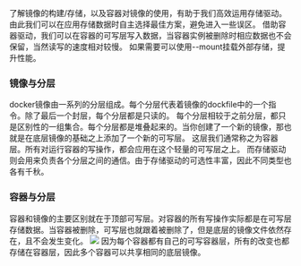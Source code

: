 了解镜像的构建/存储，以及容器对镜像的使用，有助于我们高效运用存储驱动。由此我们可以在应用存储数据时自主选择最佳方案，避免进入一些误区。
借助容器驱动，我们可以在容器的可写层写入数据，当容器实例被删除时相应数据也不会保留，当然读写的速度相对较慢。
如果需要可以使用--mount挂载外部存储，提升性能。

### 镜像与分层
docker镜像由一系列的分层组成。每个分层代表着镜像的dockfile中的一个指令。除了最后一个封层，每个分层都是只读的。
每个分层相较于之前分层，都只是区别性的一组集合。每个分层都是堆叠起来的。当你创建了一个新的镜像，那也就是在底层镜像的基础之上添加了一个新的可写层。
这层我们通常称之为容器层。所有对运行容器的写操作，都会应用在这个轻量的可写层之上。
而存储驱动则会用来负责各个分层之间的通信。由于存储驱动的可选性丰富，因此不同类型也各有千秋。

### 容器与分层
容器和镜像的主要区别就在于顶部可写层。对容器的所有写操作实际都是在可写层存储数据。当容器被删除，可写层也就跟着被删除了，但是底层的镜像文件依然存在，且不会发生变化。
![](https://docs.docker.com/storage/storagedriver/images/sharing-layers.jpg)
因为每个容器都有自己的可写容器层，所有的改变也都存储在容器层，因此多个容器可以共享相同的底层镜像。

